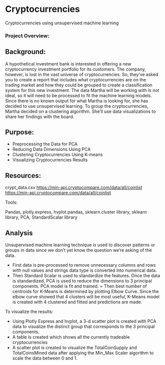 # Cryptocurrencies
Cryptocurrencies using unsupervised machine learning

### Project Overview:

## Background:

A hypothetical investment bank is interested in offering a new cryptocurrency investment portfolio for its customers. The company, however, is lost in the vast universe of cryptocurrencies. So, they’ve asked you to create a report that includes what cryptocurrencies are on the trading market and how they could be grouped to create a classification system for this new investment.
The data Martha will be working with is not ideal, so it will need to be processed to fit the machine learning models. Since there is no known output for what Martha is looking for, she has decided to use unsupervised learning. To group the cryptocurrencies, Martha decided on a clustering algorithm. She’ll use data visualizations to share her findings with the board.

## Purpose:

- Preprocessing the Data for PCA
- Reducing Data Dimensions Using PCA
- Clustering Cryptocurrencies Using K-means
- Visualizing Cryptocurrencies Results

## Resources: 

crypt_data.csv
https://min-api.cryptocompare.com/data/all/coinlist
https://min-api.cryptocompare.com/data/all/coinlist

Tools: 

Pandas, plotly.express, hvplot.pandas, sklearn.cluster library, sklearn library, PCA, StandardScalar library

## Analysis 

Unsupervised machine learning technique is used to discover patterns or groups in data since we don’t yet know the question we’re asking of the data.  

- First data is  pre-processed to remove unnecessary columns and rows with null values and strings data type is converted into numerical data.
- Then Standard Scalar is used to standardize the features.  Once the data is standardized, PCA is used to reduce the dimensions to 3 principal components. PCA model is fit and trained. 
= Then best number of centroids for K-Means is determined by plotting Elbow Curve. Since the elbow curve showed that 4 clusters will be most useful, K-Means model is created with 4 clustered and fitted and predictions are made.  

To visualize the results:
- Using Plotly Express and hvplot, a 3-d scatter plot is created with PCA data to visualize the distinct group that corresponds to the 3 principal components.  
- A table is created which shows all the currently tradeable cryptocurrencies 
- A scatter plot is created to visualize the TotalCoinSupply and TotalCoinsMined data after applying the Min_Max Scaler algorithm to scale the data between 0 and 1. 



